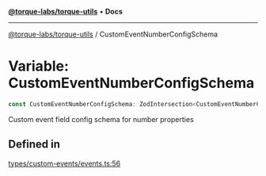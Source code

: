 [**@torque-labs/torque-utils**](../README.md) • **Docs**

***

[@torque-labs/torque-utils](../README.md) / CustomEventNumberConfigSchema

# Variable: CustomEventNumberConfigSchema

```ts
const CustomEventNumberConfigSchema: ZodIntersection<CustomEventNumberConfig>;
```

Custom event field config schema for number properties

## Defined in

[types/custom-events/events.ts:56](https://github.com/torque-labs/torque-utils/blob/3bd29ca22f900f1cf2686f7f240bf82e15337207/types/custom-events/events.ts#L56)
